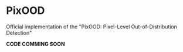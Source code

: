 # PixOOD
Official implementation of the "PixOOD: Pixel-Level Out-of-Distribution Detection"

**CODE COMMING SOON**
